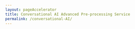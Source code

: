 ```yaml
---
layout: pageAccelerator
title: Conversational AI Advanced Pre-processing Service
permalink: /conversational-AI/
---
```


<script>
    //Variables for this specific single accelerator page, to centralize re-used variables
    const textPageTitle = "Conversational AI Advanced Pre-processing Service";
    const htmlPageDescription = `Collection of modules to help with validation, identification and authentication processes`;
    const srcHeaderImage = "/images/conversational-AI/M365CO19_SMB_iPhone_245.jpg";
    const linkAccessAcceleratorRepo = "https://github.com/microsoft/cai-advanced-processing-service";
    const listPrereqs = ["Access to an Azure subscription",
        "Access to an Azure DevOps subscription",
        "Service Principal Account"];
    const listIndustries = ["Horizontal solution that addresses cross-industry needs"];
    const listUseCases = ["Validation - entity extraction and data preparation for backend processing",
        "Identification - identify a user or asset",
        "Authentication - authenticate a user or asset"];
    const htmlAcceleratorDescription = 
        `<p style="margin-top: 30px;">
            The Conversational AI - Advanced Processing Service consists of a series of APIs the simplify common validation, identification and authentication tasks when implementing conversational AI solutions. 
            <h1>Why this is Important</h1>
            Among the key activities in conversational AI interactions are validation, identification and authentication of the user.  By creating an accelerator, we not only drive speed in delivery, but we also ensure consistent processing approach to these important activities.
            <br/><br/>
            <h1>Details of the Accelerator</h1>        
            This solution accelerator is designed for use with intelligent applications with text-and speech input, such as chat bots or voice bots.
            <ul>
                <li>The accelerator provides a modular and extensible pre/post processing service, </li>
                <li>Enables greater flexibility for user input options in conversational scenarios </li>
                <li>Enables extended, context-based understanding of user input </li>
                <li>Uses a channel-based approach where appropriate </li>
                <li>Provides process / UX flow best practices for common scenarios </li>
            </ul>
            <h1><u>Validation, Identification and Authentication – Definitions and Examples:</u></h1>
            <table>
                <tr>
                    <th></th>
                    <th>Validation</th>
                    <th>Identification</th>
                    <th>Authentication</th>
                </tr>
                <tr>
                    <td>Definition</td>
                    <td>Entity extraction + data preparation for backend processing</td>
                    <td>Identify a user or asset</td>
                    <td>Authenticate a user or asset</td>
                </tr>
                <tr>
                    <td>Example</td>
                    <td>
                        - License plate format is valid 
                        <br/>
                        - Customer number format is valid
                    </td>
                    <td>
                        - License plate is known in backend system
                        <br/>
                        - Customer number exists in customer database
                    </td>
                    <td>- Combination of validated entities from user input which are verified with authentication database</td>
                </tr>
                <tr>
                    <td>Technological approaches</td>
                    <td>- Via pre/post processing functions based on entities (speech + text input)</td>
                    <td>- Via pre/post processing functions based on entities (speech + text input)</td>
                    <td>
                        - Via Authentication processing functions based on entities (speech input)
                        <br/>
                        - Via Oauth/Identity Provider validated login (e.g. AAD, etc.)
                    </td>
                </tr>
            </table>
        </p>`;

    const listLinksRelatedAccelerators = ["n/a (should be hidden"];
    
    const linkContributingGuide = "n/a (should be hidden";

    const listTechnologies = ["Azure Machine Learning",
        "Azure DevOps",
        "Azure Key Vault",
        "Azure Compute Instance",
        "Azure Compute Cluster",
        "Azure Container Instance",
        "Azure Kubernetes Services"];

    const htmlArchitectureSection = `<img src="/images/conversational-AI/High-level-Architecture.png" alt="High-level Architecture">`;
    const htmlBranchingStrategySection = `n/a (should be hidden`;
    const htmlAcceleratorComponents = `<img src="/images/conversational-AI/Technical-components-of-the-accelerator.png" alt="High-level Architecture">`;

    //boolean variables to show / hide sections of the page
    const toHide_AcceleratorGuidanceSection = true;
    const toHide_RelatedAccelerators = true;
    const toHide_ContributingGuide = true;
    const toHide_ArchitectureSection = false;
    const toHide_BranchingStrategySection = true;
    const toHide_AcceleratorComponents = false;
</script>

<script src="/scripts/script-setsingleacceleratorpagecontents.js" type="text/javascript"></script>